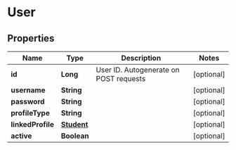 

# User


## Properties

| Name | Type | Description | Notes |
|------------ | ------------- | ------------- | -------------|
|**id** | **Long** | User ID. Autogenerate on POST requests |  [optional] |
|**username** | **String** |  |  [optional] |
|**password** | **String** |  |  [optional] |
|**profileType** | **String** |  |  [optional] |
|**linkedProfile** | [**Student**](Student.md) |  |  [optional] |
|**active** | **Boolean** |  |  [optional] |



